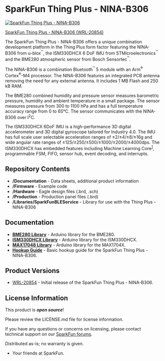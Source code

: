 SparkFun Thing Plus - NINA-B306
========================================

[![SparkFun Thing Plus - NINA-B306](https://cdn.sparkfun.com/assets/parts/2/0/6/2/7/20854-_WRL_SparkFun_Thing_Plus_NINA-B306-01.jpg)](https://www.sparkfun.com/products/20854)

[SparkFun Thing Plus - NINA-B306 (WRL-20854)](https://www.sparkfun.com/products/20854)

The SparkFun Thing Plus - NINA-B306 offers a unique combination development platform in the Thing Plus form factor featuring the NINA-B306 from u-blox<sup>&trade;</sup>, the ISM330DHCX 6 DoF IMU from STMicroelectronics<sup>&trade;</sup> and the BME280 atmospheric sensor from Bosch Sensortec<sup>&trade;</sup>.

The NINA-B306 is a combination Bluetooth<sup>&trade;</sup> 5 module with an Arm<sup>&reg;</sup> Cortex<sup>&reg;</sup>-M4 processor. The NINA-B306 features an integrated PCB antenna removing the need for any external antenna. It includes 1 MB Flash and 250 kB RAM.

The BME280 combined humidity and pressure sensor measures barometric pressure, humidity and ambient temperature in a small package. The sensor measures pressure from 300 to 1100 hPa and has a full temperature accuracy range from 0 to 65&deg;C. The sensor communicates with the NINA-B306 over I<sup>2</sup>C. 

The ISM330DHCX 6DoF IMU is a high-performance 3D digital accelerometer and 3D digital gyroscope tailored for Industry 4.0. The IMU has full scale user selectable acceleration ranges of &plusmn;2/&plusmn;4/&plusmn;8/&plusmn;16g and wide angular rate ranges of &plusmn;125/&plusmn;250/&plusmn;500/&plusmn;1000/&plusmn;2000/&plusmn;4000dps. The ISM330DHCX has embedded features including Machine Learning Core<sup><a href="#IMU_Mode">1</a></b></sup>, programmable FSM, FIFO, sensor hub, event decoding, and interrupts. 

Repository Contents
-------------------

* **/Documentation** - Data sheets, additional product information
* **/Firmware** - Example code 
* **/Hardware** - Eagle design files (.brd, .sch)
* **/Production** - Production panel files (.brd)
* **/Libraries/SparkFunBLEService** - Library for use with the Thing Plus - NINA-B306

Documentation
--------------
* **[BME280 Library](https://github.com/sparkfun/SparkFun_BME280_Arduino_Library)** - Arduino library for the BME280.
* **[ISM330DHCX Library](https://github.com/sparkfun/SparkFun_6DoF_ISM330DHCX_Arduino_Library)** - Arduino library for the ISM330DHCX.
* **[MAX17048 Library](https://github.com/sparkfun/SparkFun_MAX1704x_Fuel_Gauge_Arduino_Library)** - Arduino library for the MAX1704X.
* **[Hookup Guide](https://learn.sparkfun.com/tutorials/sparkfun-thing-plus---nina-b306-hookup-guide)** - Basic hookup guide for the SparkFun Thing Plus - NINA-B306.

Product Versions
----------------
* [WRL-20854](https://www.sparkfun.com/products/20854) - Initial release of the SparkFun Thing Plus - NINA-B306.

License Information
-------------------

This product is _**open source**_! 

Please review the LICENSE.md file for license information. 

If you have any questions or concerns on licensing, please contact technical support on our [SparkFun forums](https://forum.sparkfun.com/viewforum.php?f=152).

Distributed as-is; no warranty is given.

- Your friends at SparkFun.
